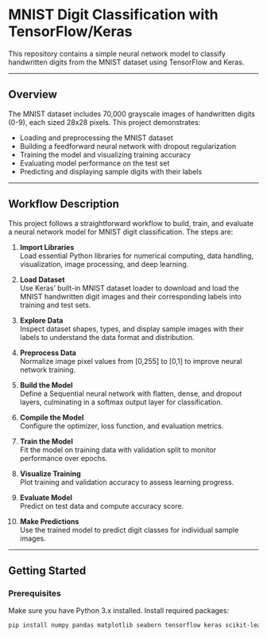 # MNIST Digit Classification with TensorFlow/Keras

This repository contains a simple neural network model to classify handwritten digits from the MNIST dataset using TensorFlow and Keras.

---

## Overview

The MNIST dataset includes 70,000 grayscale images of handwritten digits (0-9), each sized 28x28 pixels. This project demonstrates:

- Loading and preprocessing the MNIST dataset
- Building a feedforward neural network with dropout regularization
- Training the model and visualizing training accuracy
- Evaluating model performance on the test set
- Predicting and displaying sample digits with their labels

---

## Workflow Description

This project follows a straightforward workflow to build, train, and evaluate a neural network model for MNIST digit classification. The steps are:

1. **Import Libraries**  
   Load essential Python libraries for numerical computing, data handling, visualization, image processing, and deep learning.

2. **Load Dataset**  
   Use Keras’ built-in MNIST dataset loader to download and load the MNIST handwritten digit images and their corresponding labels into training and test sets.

3. **Explore Data**  
   Inspect dataset shapes, types, and display sample images with their labels to understand the data format and distribution.

4. **Preprocess Data**  
   Normalize image pixel values from [0,255] to [0,1] to improve neural network training.

5. **Build the Model**  
   Define a Sequential neural network with flatten, dense, and dropout layers, culminating in a softmax output layer for classification.

6. **Compile the Model**  
   Configure the optimizer, loss function, and evaluation metrics.

7. **Train the Model**  
   Fit the model on training data with validation split to monitor performance over epochs.

8. **Visualize Training**  
   Plot training and validation accuracy to assess learning progress.

9. **Evaluate Model**  
   Predict on test data and compute accuracy score.

10. **Make Predictions**  
    Use the trained model to predict digit classes for individual sample images.

---

## Getting Started

### Prerequisites

Make sure you have Python 3.x installed. Install required packages:

```bash
pip install numpy pandas matplotlib seaborn tensorflow keras scikit-learn pillow opencv-python
